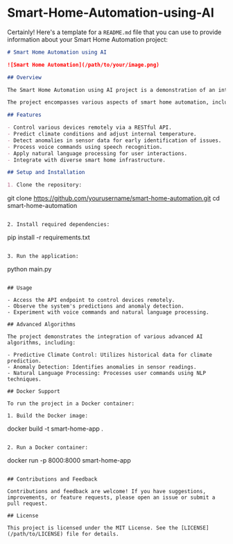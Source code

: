 # Smart-Home-Automation-using-AI

Certainly! Here's a template for a `README.md` file that you can use to provide information about your Smart Home Automation project:

```markdown
# Smart Home Automation using AI

![Smart Home Automation](/path/to/your/image.png)

## Overview

The Smart Home Automation using AI project is a demonstration of an intelligent home automation system that leverages AI and machine learning techniques to enhance the comfort, convenience, and energy efficiency of a modern smart home.

The project encompasses various aspects of smart home automation, including device control, climate prediction, anomaly detection, voice recognition, natural language processing, and more. By integrating advanced algorithms and technologies, this project aims to showcase the potential of AI in creating a seamless and responsive smart home experience.

## Features

- Control various devices remotely via a RESTful API.
- Predict climate conditions and adjust internal temperature.
- Detect anomalies in sensor data for early identification of issues.
- Process voice commands using speech recognition.
- Apply natural language processing for user interactions.
- Integrate with diverse smart home infrastructure.

## Setup and Installation

1. Clone the repository:
   ```
   git clone https://github.com/yourusername/smart-home-automation.git
   cd smart-home-automation
   ```

2. Install required dependencies:
   ```
   pip install -r requirements.txt
   ```

3. Run the application:
   ```
   python main.py
   ```

## Usage

- Access the API endpoint to control devices remotely.
- Observe the system's predictions and anomaly detection.
- Experiment with voice commands and natural language processing.

## Advanced Algorithms

The project demonstrates the integration of various advanced AI algorithms, including:

- Predictive Climate Control: Utilizes historical data for climate prediction.
- Anomaly Detection: Identifies anomalies in sensor readings.
- Natural Language Processing: Processes user commands using NLP techniques.

## Docker Support

To run the project in a Docker container:

1. Build the Docker image:
   ```
   docker build -t smart-home-app .
   ```

2. Run a Docker container:
   ```
   docker run -p 8000:8000 smart-home-app
   ```

## Contributions and Feedback

Contributions and feedback are welcome! If you have suggestions, improvements, or feature requests, please open an issue or submit a pull request.

## License

This project is licensed under the MIT License. See the [LICENSE](/path/to/LICENSE) file for details.
